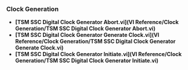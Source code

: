 ### Clock Generation
- **[TSM SSC Digital Clock Generator Abort.vi](VI Reference/Clock Generation/TSM SSC Digital Clock Generator Abort.vi)**
- **[TSM SSC Digital Clock Generator Generate Clock.vi](VI Reference/Clock Generation/TSM SSC Digital Clock Generator Generate Clock.vi)**
- **[TSM SSC Digital Clock Generator Initiate.vi](VI Reference/Clock Generation/TSM SSC Digital Clock Generator Initiate.vi)**
